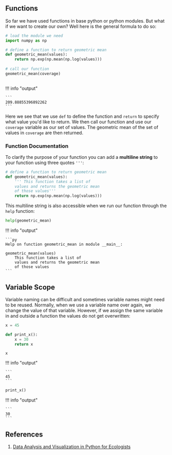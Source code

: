 ## Functions

So far we have used functions in base python or python modules. But what if we want to create our own? Well here is the general formula to do so:

```py
# load the module we need
import numpy as np 

# define a function to return geometric mean
def geometric_mean(values):
    return np.exp(np.mean(np.log(values)))
   
# call our function
geometric_mean(coverage)                 
    
```

!!! info "output"

    ```
    209.88855396892262
    ```

Here we see that we use `def` to define the function and `return` to specify what value you'd like to return. We then call our function and use our `coverage` variable as our set of values. The geometric mean of the set of values in `coverage` are then returned.

### Function Documentation

To clarify the purpose of your function you can add a **multiline string** to your function using three quotes `'''`:

```py
# define a function to return geometric mean
def geometric_mean(values):
    ''' This function takes a list of
    values and returns the geometric mean 
    of those values'''
    return np.exp(np.mean(np.log(values)))
```

This multiline string is also accessible when we run our function through the `help` function:

```py
help(geometric_mean)
```

!!! info "output"

    ```py
    Help on function geometric_mean in module __main__:
    
    geometric_mean(values)
        This function takes a list of
        values and returns the geometric mean 
        of those values
    ```

## Variable Scope

Variable naming can be difficult and sometimes variable names might need to be reused. Normally, when we use a variable name over again, we change the value of that variable. However, if we assign the same variable in and outside a function the values do not get overwritten:

```py
x = 45

def print_x():
    x = 30
    return x
```

```
x
```

!!! info "output"

    ```
    45
    ```

```py
print_x()
```

!!! info "output"

    ```
    30
    ```

## References

1. [Data Analysis and Visualization in Python for Ecologists](https://datacarpentry.org/python-ecology-lesson/index.html)
